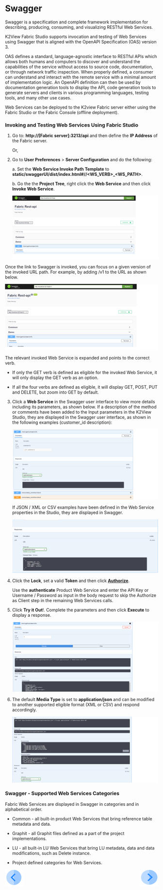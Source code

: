 # Swagger

Swagger is a specification and complete framework implementation for describing, producing, consuming, and visualizing RESTful Web Services.

K2View Fabric Studio supports invocation and testing of Web Services using Swagger that is aligned with the OpenAPI Specification (OAS) version 3. 

OAS defines a standard, language-agnostic interface to RESTful APIs which allows both humans and computers to discover and understand the capabilities of the service without access to source code, documentation, or through network traffic inspection. When properly defined, a consumer can understand and interact with the remote service with a minimal amount of implementation logic. An OpenAPI definition can then be used by documentation generation tools to display the API, code generation tools to generate servers and clients in various programming languages, testing tools, and many other use cases.

Web Services can be deployed to the K2view Fabric server either using the Fabric Studio or the Fabric Console (offline deployment).

### Invoking and Testing Web Services Using Fabric Studio

1. Go to: **http://[Fabric server]:3213/api** and then define the **IP Address** of the Fabric server. 
   
   Or, 
   
2. Go to **User Preferences** > **Server Configuration** and do the following:
   
    a. Set the **Web Service Invoke Path Template** to **static/swaggerUI/dist/index.html#/<CATEGORY>/<WS_VERB>_<WS_PATH>**.  

    b. Go the the **Project Tree**, right click the **Web Service** and then click **Invoke Web Service**.

   <img src="/articles/15_web_services_and_graphit/images/Web-Service-Swagger-1.png" alt="drawing"/>

  Once the link to Swagger is invoked, you can focus on a given version of the invoked URL path. For example, by adding /v1 to the URL as shown below.

   <img src="/articles/15_web_services_and_graphit/images/Web-Service-Swagger-1-1.png" alt="drawing"/>

The relevant invoked Web Service is expanded and points to the correct verb. 
*	If only the GET verb is defined as eligible for the invoked Web Service, it will only display the GET verb  as an option.

*	If all the four verbs are defined as eligible, it will display GET, POST, PUT and DELETE, but zoom into GET by default.

3. Click a **Web Service** in the Swagger user interface to view more details including its parameters, as shown below. If a description of the method or comments have been added to the Input parameters in the K2View Studio, they are displayed in the Swagger user interface, as shown in the following examples (customer_id description):

   <img src="/articles/15_web_services_and_graphit/images/Web-Service-Swagger-2.png" alt="drawing"/>

   If JSON / XML or CSV examples have been defined in the Web Service properties in the Studio, they are displayed in Swagger.

   <img src="/articles/15_web_services_and_graphit/images/Web-Service-Swagger-4.png" alt="drawing"/>

4. Click the **Lock**, set a valid **Token** and then click [**Authorize**](/articles/17_fabric_credentials/02_fabric_credentials_commands.md#web-services-authorization).

   Use the **authenticate** Product Web Service and enter the API Key or Username / Password as input in the body request to skip the Authorize as Client step in the remaining Web Services calls. 

5. Click **Try it Out**!. Complete the parameters and then click **Execute** to display a response.

   <img src="/articles/15_web_services_and_graphit/images/Web-Service-Swagger-3.png" alt="drawing"/>

6. The default **Media Type** is set to **application/json** and can be modified to another supported eligible format (XML or CSV) and respond accordingly.

   <img src="/articles/15_web_services_and_graphit/images/Web-Service-Swagger-5.png" alt="drawing"/>

### Swagger - Supported Web Services Categories
Fabric Web Services are displayed in Swagger in categories and in alphabetical order.


   * Common - all built-in product Web Services that bring reference table metadata and data.
   
   * Graphit - all Graphit files defined as a part of the project implementations.
   
   * LU - all  built-in LU Web Services that bring LU metadata, data and data modifications, such as Delete instance.
   
   * Project defined categories for Web Services.

[![Previous](/articles/images/Previous.png)](/articles/15_web_services_and_graphit/08_web_services_input_parameters.md)[<img align="right" width="60" height="54" src="/articles/images/Next.png">](/articles/15_web_services_and_graphit/10_legacy_annotation.md)


